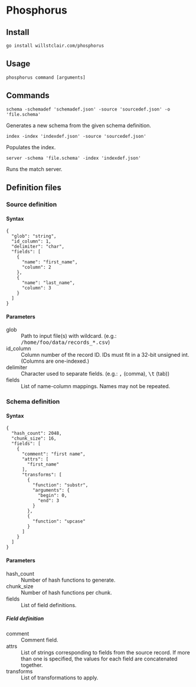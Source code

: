 # Phosphorus

## Install

	go install willstclair.com/phosphorus

## Usage

	phosphorus command [arguments]

## Commands


	schema -schemadef 'schemadef.json' -source 'sourcedef.json' -o 'file.schema'

Generates a new schema from the given schema definition.

	index -index 'indexdef.json' -source 'sourcedef.json'

Populates the index.

	server -schema 'file.schema' -index 'indexdef.json'

Runs the match server.

## Definition files

### Source definition

#### Syntax

	{
	  "glob": "string",
	  "id_column": 1,
	  "delimiter": "char",
	  "fields": [
		{
		  "name": "first_name",
		  "column": 2
		},
		{
		  "name": "last_name",
		  "column": 3
		}
	  ]
	}

#### Parameters

<dl>
  <dt>glob</dt>
  <dd>Path to input file(s) with wildcard. (e.g.: <tt>/home/foo/data/records_*.csv</tt>)</dd>

  <dt>id_column</dt>
  <dd>Column number of the record ID. IDs must fit in a 32-bit unsigned int. (Columns are one-indexed.)</dd>

  <dt>delimiter</dt>
  <dd>Character used to separate fields. (e.g.: <tt>,</tt> (comma), <tt>\t</tt> (tab))</dd>

  <dt>fields</dt>
  <dd>List of name-column mappings. Names may not be repeated.</dd>
</dl>

### Schema definition

#### Syntax

	{
	  "hash_count": 2048,
	  "chunk_size": 16,
	  "fields": [
		{
		  "comment": "first name",
		  "attrs": [
			"first_name"
		  ],
		  "transforms": [
			{
			  "function": "substr",
			  "arguments": {
				"begin": 0,
				"end": 3
			  }
			},
			{
			  "function": "upcase"
			}
		  ]
		}
	  ]
	}


#### Parameters

<dl>
  <dt>hash_count</dt>
  <dd>Number of hash functions to generate.</dd>

  <dt>chunk_size</dt>
  <dd>Number of hash functions per chunk.</dd>

  <dt>fields</dt>
  <dd>List of field definitions.</dd>
</dl>

##### Field definition
<dl>
  <dt>comment</dt>
  <dd>Comment field.</dd>

  <dt>attrs</dt>
  <dd>List of strings corresponding to fields from the source record. If more than one is specified, the values for each field are concatenated together.</dd>

  <dt>transforms</dt>
  <dd>List of transformations to apply.</dd>
</dl>
